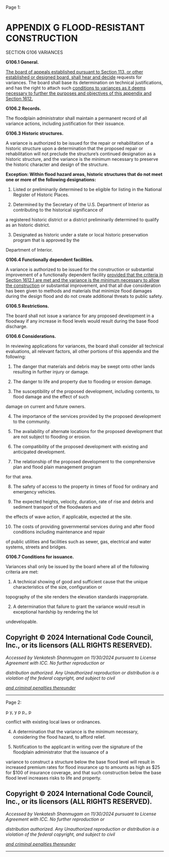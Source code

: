 Page 1:

# APPENDIX G FLOOD-RESISTANT CONSTRUCTION

 SECTION G106
 VARIANCES


**G106.1 General.**


[The board of appeals established pursuant to Section 113, or other established or designed board, shall hear and decide](http://codes.iccsafe.org/#VACC2021P1_Ch01_Sec113)
requests for variances. The board shall base its determination on technical justifications, and has the right to attach such
[conditions to variances as it deems necessary to further the purposes and objectives of this appendix and Section 1612.](http://codes.iccsafe.org/#VACC2021P1_Ch16_Sec1612)


**G106.2 Records.**


The floodplain administrator shall maintain a permanent record of all variance actions, including justification for their
issuance.


**G106.3 Historic structures.**


A variance is authorized to be issued for the repair or rehabilitation of a historic structure upon a determination that the
proposed repair or rehabilitation will not preclude the structure’s continued designation as a historic structure, and the
variance is the minimum necessary to preserve the historic character and design of the structure.

**Exception: Within flood hazard areas, historic structures that do not meet one or more of the following designations:**

1. Listed or preliminarily determined to be eligible for listing in the National Register of Historic Places.

2. Determined by the Secretary of the U.S. Department of Interior as contributing to the historical significance of

a registered historic district or a district preliminarily determined to qualify as an historic district.

3. Designated as historic under a state or local historic preservation program that is approved by the

Department of Interior.

**G106.4 Functionally dependent facilities.**

A variance is authorized to be issued for the construction or substantial improvement of a functionally dependent facility
[provided that the criteria in Section 1612.1 are met and the variance is the minimum necessary to allow the construction](http://codes.iccsafe.org/#VACC2021P1_Ch16_Sec1612.1)
or substantial improvement, and that all due consideration has been given to methods and materials that minimize flood
damages during the design flood and do not create additional threats to public safety.


**G106.5 Restrictions.**


The board shall not issue a variance for any proposed development in a floodway if any increase in flood levels would
result during the base flood discharge.


**G106.6 Considerations.**


In reviewing applications for variances, the board shall consider all technical evaluations, all relevant factors, all other
portions of this appendix and the following:


1. The danger that materials and debris may be swept onto other lands resulting in further injury or damage.

2. The danger to life and property due to flooding or erosion damage.


3. The susceptibility of the proposed development, including contents, to flood damage and the effect of such

damage on current and future owners.

4. The importance of the services provided by the proposed development to the community.

5. The availability of alternate locations for the proposed development that are not subject to flooding or erosion.

6. The compatibility of the proposed development with existing and anticipated development.

7. The relationship of the proposed development to the comprehensive plan and flood plain management program

for that area.

8. The safety of access to the property in times of flood for ordinary and emergency vehicles.

9. The expected heights, velocity, duration, rate of rise and debris and sediment transport of the floodwaters and

the effects of wave action, if applicable, expected at the site.

10. The costs of providing governmental services during and after flood conditions including maintenance and repair

of public utilities and facilities such as sewer, gas, electrical and water systems, streets and bridges.

**G106.7 Conditions for issuance.**

Variances shall only be issued by the board where all of the following criteria are met:

1. A technical showing of good and sufficient cause that the unique characteristics of the size, configuration or

topography of the site renders the elevation standards inappropriate.

2. A determination that failure to grant the variance would result in exceptional hardship by rendering the lot

undevelopable.


## Copyright © 2024 International Code Council, Inc., or its licensors (ALL RIGHTS RESERVED).

_Accessed by Venkatesh Shanmugam on 11/30/2024 pursuant to License Agreement with ICC. No further reproduction or_

_distribution authorized. Any Unauthorized reproduction or distribution is a violation of the federal copyright, and subject to civil_

_[and criminal penalties thereunder](http://codes.iccsafe.org/content/VACC2021P1/appendix-g-flood-resistant-construction#VACC2021P1_AppxG_SecG106)_


-----



Page 2:

p y, y p p,, p

conflict with existing local laws or ordinances.

4. A determination that the variance is the minimum necessary, considering the flood hazard, to afford relief.

5. Notification to the applicant in writing over the signature of the floodplain administrator that the issuance of a

variance to construct a structure below the base flood level will result in increased premium rates for flood insurance
up to amounts as high as $25 for $100 of insurance coverage, and that such construction below the base flood level
increases risks to life and property.


## Copyright © 2024 International Code Council, Inc., or its licensors (ALL RIGHTS RESERVED).

_Accessed by Venkatesh Shanmugam on 11/30/2024 pursuant to License Agreement with ICC. No further reproduction or_

_distribution authorized. Any Unauthorized reproduction or distribution is a violation of the federal copyright, and subject to civil_

_[and criminal penalties thereunder](http://codes.iccsafe.org/content/VACC2021P1/appendix-g-flood-resistant-construction#VACC2021P1_AppxG_SecG106)_


-----



